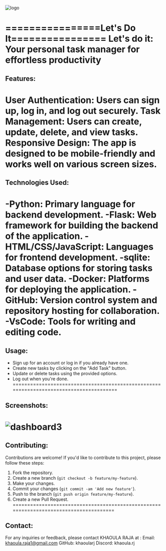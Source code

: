 ![logo](https://github.com/khaoularj/ToDo/assets/125494714/e98e794d-b401-47ef-840e-00532c4f70a1)

================Let's Do It================
Let's do it: Your personal task manager for effortless productivity
=======================================================================================
## Features:
  **User Authentication**: Users can sign up, log in, and log out securely.
  **Task Management**: Users can create, update, delete, and view tasks.
  **Responsive Design**: The app is designed to be mobile-friendly and works well on various screen sizes.
=======================================================================================
## Technologies Used:
   -Python: Primary language for backend development.
   -Flask: Web framework for building the backend of the application.
   -HTML/CSS/JavaScript: Languages for frontend development.
   -sqlite: Database options for storing tasks and user data.
   -Docker: Platforms for deploying the application.
   -GitHub: Version control system and repository hosting for collaboration.
   -VsCode: Tools for writing and editing code.
=======================================================================================
## Usage:
  - Sign up for an account or log in if you already have one.
  - Create new tasks by clicking on the "Add Task" button.
  - Update or delete tasks using the provided options.
  - Log out when you're done.
=======================================================================================
## Screenshots:
![dashboard3](https://github.com/khaoularj/ToDo/assets/125494714/84680319-ec51-49ab-8e16-9c27695bc087)
======================================================================================
## Contributing:
Contributions are welcome! If you'd like to contribute to this project, please follow these steps:
  1. Fork the repository.
  2. Create a new branch (`git checkout -b feature/my-feature`).
  3. Make your changes.
  4. Commit your changes (`git commit -am 'Add new feature'`).
  5. Push to the branch (`git push origin feature/my-feature`).
  6. Create a new Pull Request.
======================================================================================
## Contact:
For any inquiries or feedback, please contact KHAOULA RAJA at :
Email: khaoula.raja1@gmail.com
GitHub: khaoularj
Discord: khaoula.rj
